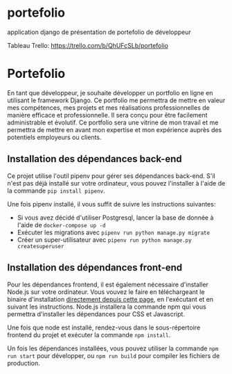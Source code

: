 # portefolio

application django de présentation de portefolio de développeur

Tableau Trello: <https://trello.com/b/QhUFcSLb/portefolio>

# Portefolio
En tant que développeur, je souhaite développer un portfolio en ligne en utilisant le framework Django. Ce portfolio me permettra de mettre en valeur mes compétences, mes projets et mes réalisations professionnelles de manière efficace et professionnelle. Il sera conçu pour être facilement administrable et évolutif. Ce portfolio sera une vitrine de mon travail et me permettra de mettre en avant mon expertise et mon expérience auprès des potentiels employeurs ou clients.

## Installation des dépendances back-end

Ce projet utilise l'outil pipenv pour gérer ses dépendances back-end. S'il n'est pas
déjà installé sur votre ordinateur, vous pouvez l'installer à l'aide de la commande
`pip install pipenv`.

Une fois pipenv installé, il vous suffit de suivre les instructions suivantes:
- Si vous avez décidé d'utiliser Postgresql, lancer la base de donnée à l'aide de `docker-compose up -d`
- Exécuter les migrations avec `pipenv run python manage.py migrate`
- Créer un super-utilisateur avec `pipenv run python manage.py createsuperuser`


## Installation des dépendances front-end

Pour les dépendances frontend, il est également nécessaire d'installer Node.js sur votre
ordinateur. Vous vouvez le faire en téléchargeant le binaire d'installation [directement
depuis cette page](https://nodejs.org/en/download), en l'exécutant et en suivant les
instructions. Node.js installera la commande npm qui vous permettra d'installer
les dépendances pour CSS et Javascript.

Une fois que node est installé, rendez-vous dans le sous-répertoire frontend du projet
et exécuter la commande `npm install`.

Un fois les dépendances installées, vous pouvez utiliser la commande `npm run start` pour
développer, ou `npm run build` pour compiler les fichiers de production.
